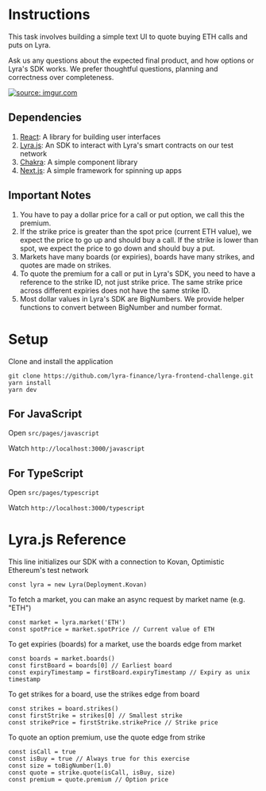 # Instructions

This task involves building a simple text UI to quote buying ETH calls and puts on Lyra.

Ask us any questions about the expected final product, and how options or Lyra's SDK works. We prefer thoughtful questions, planning and correctness over completeness.

<a href="https://imgur.com/HIiZFaS"><img src="https://i.imgur.com/HIiZFaS.gif" title="source: imgur.com" /></a>

## Dependencies
1. [React](https://reactjs.org/): A library for building user interfaces
2. [Lyra.js](https://www.npmjs.com/package/@lyrafinance/lyra-js): An SDK to interact with Lyra's smart contracts on our test network 
3. [Chakra](https://chakra-ui.com/docs/components/overview): A simple component library
4. [Next.js](https://nextjs.org/): A simple framework for spinning up apps

## Important Notes
1. You have to pay a dollar price for a call or put option, we call this the premium.
2. If the strike price is greater than the spot price (current ETH value), we expect the price to go up and should buy a call. If the strike is lower than spot, we expect the price to go down and should buy a put.
3. Markets have many boards (or expiries), boards have many strikes, and quotes are made on strikes.
4. To quote the premium for a call or put in Lyra's SDK, you need to have a reference to the strike ID, not just strike price. The same strike price across different expiries does not have the same strike ID.
5. Most dollar values in Lyra's SDK are BigNumbers. We provide helper functions to convert between BigNumber and number format.

# Setup

Clone and install the application

```
git clone https://github.com/lyra-finance/lyra-frontend-challenge.git
yarn install
yarn dev
```

## For JavaScript

Open `src/pages/javascript`

Watch `http://localhost:3000/javascript`

## For TypeScript

Open `src/pages/typescript`

Watch `http://localhost:3000/typescript`

# Lyra.js Reference

This line initializes our SDK with a connection to Kovan, Optimistic Ethereum's test network
```
const lyra = new Lyra(Deployment.Kovan)
```

To fetch a market, you can make an async request by market name (e.g. "ETH")
```
const market = lyra.market('ETH')
const spotPrice = market.spotPrice // Current value of ETH
```

To get expiries (boards) for a market, use the boards edge from market
```
const boards = market.boards()
const firstBoard = boards[0] // Earliest board
const expiryTimestamp = firstBoard.expiryTimestamp // Expiry as unix timestamp
```

To get strikes for a board, use the strikes edge from board
```
const strikes = board.strikes()
const firstStrike = strikes[0] // Smallest strike
const strikePrice = firstStrike.strikePrice // Strike price
```

To quote an option premium, use the quote edge from strike
```
const isCall = true
const isBuy = true // Always true for this exercise
const size = toBigNumber(1.0)
const quote = strike.quote(isCall, isBuy, size)
const premium = quote.premium // Option price
```
